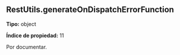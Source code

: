## RestUtils.generateOnDispatchErrorFunction

**Tipo:** object

**Índice de propiedad:** 11

Por documentar.



